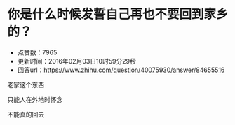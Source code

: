 # 你是什么时候发誓自己再也不要回到家乡的？
- 点赞数：7965
- 更新时间：2016年02月03日10时59分29秒
- 回答url：https://www.zhihu.com/question/40075930/answer/84655516
<body>
 <p data-pid="CpfuSAbM">老家这个东西</p>
 <p data-pid="p18UtKpx">只能人在外地时怀念</p>
 <p data-pid="GYJmTe6T">不能真的回去</p>
</body>